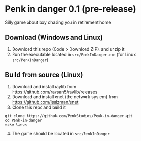# Penk in danger 0.1 (pre-release)
Silly game about boy chasing you in retirement home

## Download (Windows and Linux)
1) Download this repo (Code > Download ZIP), and unzip it
2) Run the executable located in `src/PenkInDanger.exe` (for Linux `src/PenkInDanger`)

## Build from source (Linux)
1) Download and install raylib from https://github.com/raysan5/raylib/releases
2) Download and install enet (the network system) from https://github.com/lsalzman/enet
3) Clone this repo and build it
```
git clone https://github.com/PenkStudios/Penk-in-danger.git
cd Penk-in-danger
make linux
```
4) The game should be located in `src/PenkInDanger`
